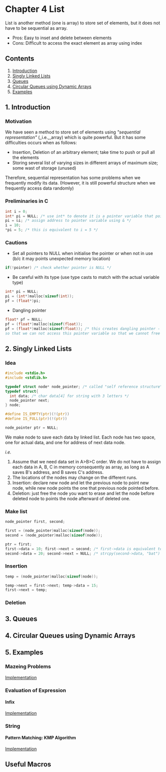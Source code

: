 # Chapter 4 List
List is another method (one is array) to store set of elements, but it does not have to be sequential as array.
* Pros: Easy to inset and delete between elements
* Cons: Difficult to access the exact element as array using index

## Contents
1. [Introduction](#1-introduction)
2. [Singly Linked Lists](#2-singly-linked-lists)
3. [Queues](#3-queues)
4. [Circular Queues using Dynamic Arrays](#4-circular-queues-using-dynamic-arrays)
5. [Examples](#5-examples)

## 1. Introduction
### Motivation
We have seen a method to store set of elements using _"sequential representation"_ (_i.e.,_array) which is quite powerful.
But it has some difficulties occurs when as follows:
* Insertion, Deletion of an arbitrary element; take time to push or pull all the elements
* Storing several list of varying sizes in different arrays of maximum size; some wast of storage (unused)

Therefore, sequential representation has some problems when we frequently modify its data. (However, it is still powerful
structure when we frequently access data randomly)

### Preliminaries in C
```c
int i = 0;
int* pi = NULL; /* use int* to denote it is a pointer variable that points integer type */
pi = &i; /* assign address to pointer variable using & */
i = 10;
*pi = 5; /* this is equivalent to i = 5 */
```
### Cautions
* Set all pointers to NULL when initialise the pointer or when not in use (b/c it may points unexpected memory location)
```c
if(!pointer) /* check whether pointer is NULL */
```
* Be careful with its type (use type casts to match with the actual variable type)
```c
int* pi = NULL;
pi = (int*)malloc(sizeof(int));
pf = (float*)pi;
```
* Dangling pointer
```c
float* pf = NULL;
pf = (float*)malloc(sizeof(float));
pf = (float*)malloc(sizeof(float)); /* this creates dangling pointer - address of original pointer get missing -, 
so that we can not access this pointer variable so that we cannot free forever.*/
```

## 2. Singly Linked Lists
### Idea
```c
#include <stdio.h>
#include <stdlib.h>

typedef struct node* node_pointer; /* called "self reference structure" */
typedef struct{
  int data; /* char data[4] for string with 3 letters */
  node_pointer next;
} node;

#define IS_EMPTY(ptr)(!(ptr))
#define IS_FULL(ptr)(!(ptr))

node_pointer ptr = NULL;
```

We make node to save each data by linked list. Each node has two space, one for actual data, and one for address of 
next data node. 

_i.e._
1) Assume that we need data set in A>B>C order. We do not have to assign each data in A, B, C in memory consequently as array, 
as long as A saves B's address, and B saves C's address.
2) The locations of the nodes may change on the different runs.
3) Insertion: declare new node and let the previous node to point new node, while new node points the one that previous node pointed before.
4) Deletion: just free the node you want to erase and let the node before deleted node to points the node afterward of deleted one.

### Make list
```c
node_pointer first, second;

first = (node_pointer)malloc(sizeof(node));
second = (node_pointer)malloc(sizeof(node));

ptr = first;
first->data = 10; first->next = second; /* first->data is equivalent to (*first).data */
second->data = 20; second->next = NULL; /* strcpy(second->data, "bat") is also possible for string data */
```

### Insertion
```c
temp = (node_pointer)malloc(sizeof(node));

temp->next = first->next; temp->data = 15;
first->next = temp;
```
### Deletion
## 3. Queues
## 4. Circular Queues using Dynamic Arrays
## 5. Examples
### Mazeing Problems

[Implementation](https://github.com/mhnam/Data-Structure/blob/master/Chp3/maze_solve_v3.cpp)

### Evaluation of Expression

#### Infix

[Implementation](https://github.com/mhnam/Data-Structure/blob/master/Chp2/)

### String

#### Pattern Matching: KMP Algorithm
[Implementation](https://github.com/mhnam/Data-Structure/blob/master/Chp2/KMP_v2.cpp)


## Useful Macros
